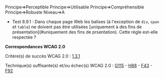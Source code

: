 Principe=>Perceptible
Principe=>Utilisable
Principe=>Compréhensible
Principe=>Robuste
Niveau=>A

*   Test 8.9.1 : Dans chaque page Web les balises (à l'exception de `div`, `span` et `table`) ne doivent pas être utilisées [uniquement à des fins de présentation](#uniquement  des fins de prsentation). Cette règle est-elle respectée ?

**Correspondances WCAG 2.0**

Critère(s) de succès WCAG 2.0 : [1.3.1](http://www.w3.org/Translations/WCAG20-fr/#content-structure-separation-programmatic)

Technique(s) suffisante(s) et/ou échec(s) WCAG 2.0 : [G115](http://www.w3.org/TR/WCAG-TECHS/G115.html) - [H88](http://www.w3.org/TR/WCAG-TECHS/H88.html) - [F43](http://www.w3.org/TR/WCAG-TECHS/F43.html) - [F92](http://www.w3.org/TR/WCAG20-TECHS/F92.html)
